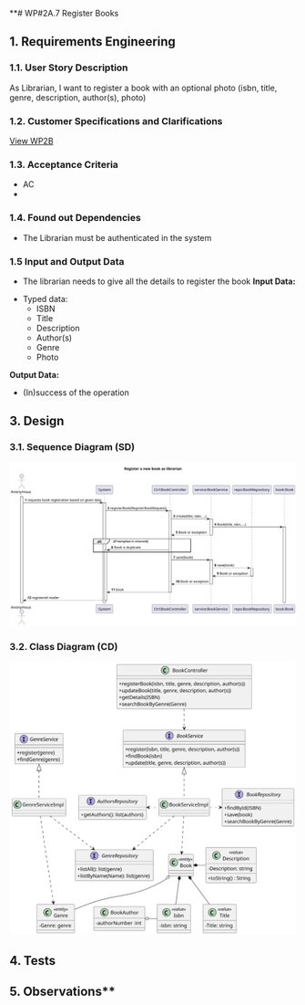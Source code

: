 **# WP#2A.7 Register Books
## 1. Requirements Engineering
### 1.1. User Story Description


As Librarian, I want to register a book with an optional photo (isbn, title, genre, description, author(s), photo)
### 1.2. Customer Specifications and Clarifications

[View WP2B](../../../GlobalArtifacts/Aggregates/Book.md)

### 1.3. Acceptance Criteria
- AC
-
### 1.4. Found out Dependencies
- The Librarian must be authenticated in the system
### 1.5 Input and Output Data
- The librarian needs to give all the details to register the book
**Input Data:**
* Typed data:
    * ISBN
    * Title
    * Description
    * Author(s)
    * Genre
    * Photo

**Output Data:**

* (In)success of the operation

## 3. Design
### 3.1. Sequence Diagram (SD)
![SD](Ph2-7-RegisterBookWithOptionalPhoto.svg)
### 3.2. Class Diagram (CD)
![CD](../WP2B-Books-CD.svg)
## 4. Tests
## 5. Observations**

